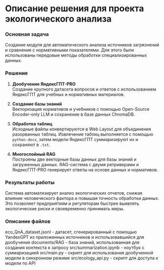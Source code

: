 # Описание решения для проекта экологического анализа

### Основная задача
Создание модуля для автоматического анализа источников загрязнений и сравнения с нормативными показателями. Для этого были использованы передовые методы обработки специализированных данных.

### Решение
1. **Дообучение ЯндексГПТ-PRO**  
   Создание крупного датасета вопросов и ответов с использованием ЯндексГПТ для учебных и нормативных материалов.

2. **Создание базы знаний**  
   Векторизация нормативов и учебников с помощью Open-Source Encoder-only LLM и сохранение в базе данных ChromaDB.

3. **Обработка таблиц**  
   Исходные файлы конвертируются в Web Layout для объединения разорванных таблиц. Извлечение таблиц выполняется с помощью `python-docx`, затем модели ЯндексГПТ суммаризируют их и сохраняют в `.txt`.

4. **Многослойный RAG**  
   Построены две векторные базы данных для базы знаний и загруженных данных. RAG-система с двумя ретриверами и ЯндексГПТ-PRO генерирует ответы на основе данных и нормативов.

### Результаты работы
Система автоматизирует анализ экологических отчетов, снижая влияние человеческого фактора и повышая точность обработки данных. Это позволяет предприятиям и регуляторам быстрее выявлять экологические риски и своевременно принимать меры.

### Описание файлов
eco_QnA_dataset.jsonl - датасет, сгенерированный с помощью YandexGPT из приложенных источников и использовавшийся для дообучения
documents/RAG - база знаний, использованная для создания контекста к запросу
src/summarization.ipynb - ноутбук с суммаризацией
src/main.py - скрипт для использования дообученной модели в синхронном режиме
src/ecology_api.py - скрипт для доступа к модели по API
